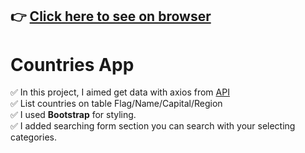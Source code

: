 ## :point_right: [Click here to see on browser](https://countries-app-seven-gamma.vercel.app/)

# Countries App



✅ In this project, I aimed  get data with axios from [API](https://restcountries.com/v2/all ) <br/>
✅ List countries on table Flag/Name/Capital/Region<br/>
✅ I used <b>Bootstrap</b> for styling.<br/>
✅ I added searching form section you can search with your selecting categories.<br/>
